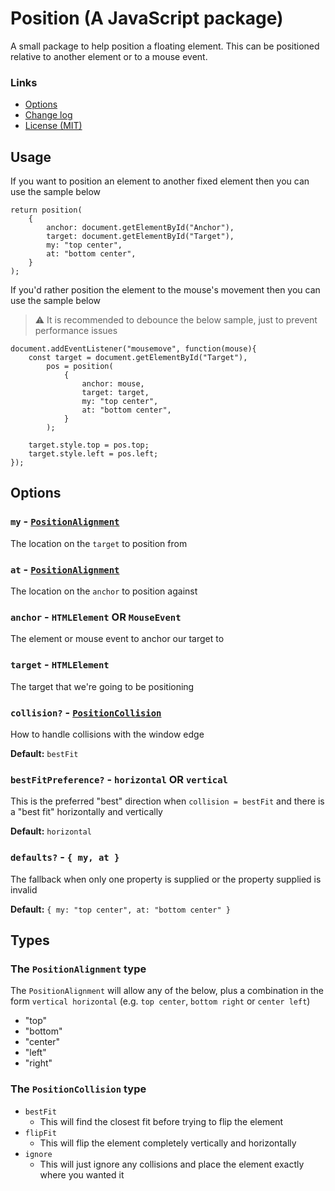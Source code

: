 # Position (A JavaScript package)

A small package to help position a floating element. This can be positioned relative to another element or to a mouse event.

### Links

-   [Options](#options)
-   [Change log](./CHANGELOG.md)
-   [License (MIT)](./LICENSE)

## Usage

If you want to position an element to another fixed element then you can use the sample below

```TS
return position(
    {
        anchor: document.getElementById("Anchor"),
        target: document.getElementById("Target"),
        my: "top center",
        at: "bottom center",
    }
);
```

If you'd rather position the element to the mouse's movement then you can use the sample below

> ⚠ It is recommended to debounce the below sample, just to prevent performance issues

```TS
document.addEventListener("mousemove", function(mouse){
    const target = document.getElementById("Target"),
        pos = position(
            {
                anchor: mouse,
                target: target,
                my: "top center",
                at: "bottom center",
            }
        );

    target.style.top = pos.top;
    target.style.left = pos.left;
});
```

## Options

### `my` - [`PositionAlignment`][pa]

The location on the `target` to position from

### `at` - [`PositionAlignment`][pa]

The location on the `anchor` to position against

### `anchor` - `HTMLElement` OR `MouseEvent`

The element or mouse event to anchor our target to

### `target` - `HTMLElement`

The target that we're going to be positioning

### `collision?` - [`PositionCollision`][pc]

How to handle collisions with the window edge

**Default:** `bestFit`

### `bestFitPreference?` - `horizontal` OR `vertical`

This is the preferred "best" direction when `collision = bestFit` and there is a "best fit" horizontally and vertically

**Default:** `horizontal`

### `defaults?` - `{ my, at }`

The fallback when only one property is supplied or the property supplied is invalid

**Default:** `{ my: "top center", at: "bottom center" }`

## Types

### The `PositionAlignment` type

The `PositionAlignment` will allow any of the below, plus a combination in the form `vertical horizontal` (e.g. `top center`, `bottom right` or `center left`)

-   "top"
-   "bottom"
-   "center"
-   "left"
-   "right"

### The `PositionCollision` type

-   `bestFit`
    -   This will find the closest fit before trying to flip the element
-   `flipFit`
    -   This will flip the element completely vertically and horizontally
-   `ignore`
    -   This will just ignore any collisions and place the element exactly where you wanted it

[pa]: #The-PositionAlignment-type
[pc]: #The-PositionCollision-type
